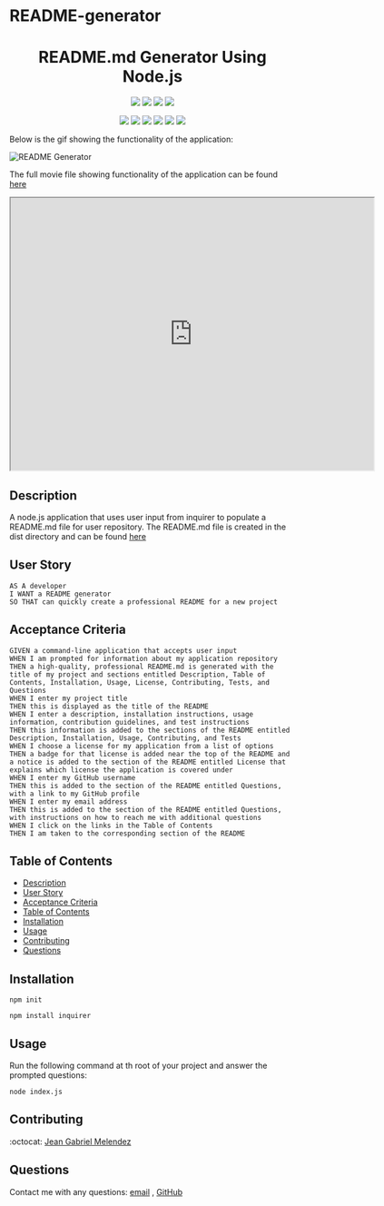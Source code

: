 # README-generator

<h1 align="center">README.md Generator Using Node.js </h1>
   
 <p align="center">
    <img src="https://img.shields.io/github/repo-size/jeangm16/README-generator" />
    <img src="https://img.shields.io/github/languages/top/jeangm16/README-generator"  />
    <img src="https://img.shields.io/github/issues/jeangm16/README-generator" />
    <img src="https://img.shields.io/github/last-commit/jeangm16/README-generator" >
</p> 

<p align="center">
    <img src="https://img.shields.io/badge/Javascript-yellow" />
    <img src="https://img.shields.io/badge/jQuery-blue"  />
    <img src="https://img.shields.io/badge/-node.js-green" />
    <img src="https://img.shields.io/badge/-inquirer-red" >
    <img src="https://img.shields.io/badge/-screencastify-lightgrey" />
    <img src="https://img.shields.io/badge/-json-orange" />
</p>

Below is the gif showing the functionality of the application:
  
![README Generator](src/Readme-generatorGIF.gif)

The full movie file showing functionality of the application can be found [here]("https://drive.google.com/file/d/1AZW2DB8Oad6qgwHVOjU_iXiuJHN1bFID/preview")

<iframe src="https://drive.google.com/file/d/1AZW2DB8Oad6qgwHVOjU_iXiuJHN1bFID/preview" width="640" height="480"></iframe>


## Description
  
A node.js application that uses user input from inquirer to populate a README.md file for user repository. The README.md file is created in the dist directory and can be found [here](.dist/README.md)  
  

## User Story
  
```
AS A developer
I WANT a README generator
SO THAT can quickly create a professional README for a new project 
```
  
## Acceptance Criteria
  
``` 
GIVEN a command-line application that accepts user input
WHEN I am prompted for information about my application repository
THEN a high-quality, professional README.md is generated with the title of my project and sections entitled Description, Table of Contents, Installation, Usage, License, Contributing, Tests, and Questions
WHEN I enter my project title
THEN this is displayed as the title of the README
WHEN I enter a description, installation instructions, usage information, contribution guidelines, and test instructions
THEN this information is added to the sections of the README entitled Description, Installation, Usage, Contributing, and Tests
WHEN I choose a license for my application from a list of options
THEN a badge for that license is added near the top of the README and a notice is added to the section of the README entitled License that explains which license the application is covered under
WHEN I enter my GitHub username
THEN this is added to the section of the README entitled Questions, with a link to my GitHub profile
WHEN I enter my email address
THEN this is added to the section of the README entitled Questions, with instructions on how to reach me with additional questions
WHEN I click on the links in the Table of Contents
THEN I am taken to the corresponding section of the README
```
  
## Table of Contents
- [Description](#description)
- [User Story](#user-story)
- [Acceptance Criteria](#acceptance-criteria)
- [Table of Contents](#table-of-contents)
- [Installation](#installation)
- [Usage](#usage)
- [Contributing](#contributing)
- [Questions](#questions)

## Installation   
  
`npm init`
  
`npm install inquirer`
  
## Usage 
  
Run the following command at th root of your project and answer the prompted questions:
  
`node index.js`

## Contributing
:octocat: [Jean Gabriel Melendez](https://github.com/jeangm16)

## Questions
Contact me with any questions: [email](mailto:jeangm16@hotmail.com) , [GitHub](https://github.com/jeangm16)<br />

